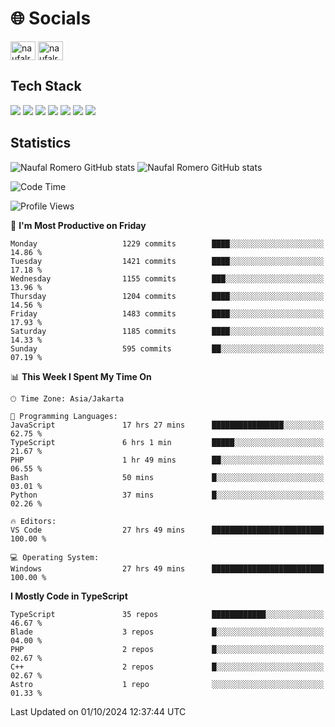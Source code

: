 <h1 align="">🌐 Socials</h1>
<p align="left">
<a href="https://linkedin.com/in/naufal-romero-putra-pratama-9ab816177/" target="blank"><img align="center" src="https://raw.githubusercontent.com/rahuldkjain/github-profile-readme-generator/master/src/images/icons/Social/linked-in-alt.svg" alt="naufalromero" height="30" width="40" /></a>
<a href="https://instagram.com/naufalromero" target="blank"><img align="center" src="https://raw.githubusercontent.com/rahuldkjain/github-profile-readme-generator/master/src/images/icons/Social/instagram.svg" alt="naufalromero" height="30" width="40" /></a>
</p>


<h2 align="">Tech Stack</h2>
<div align="">
  <img src="https://img.shields.io/badge/next.js-000000?style=for-the-badge&logo=nextdotjs&logoColor=white"/>
 <img src="https://img.shields.io/badge/typescript-%23007ACC.svg?style=for-the-badge&logo=typescript&logoColor=white"/>
 <img src="https://img.shields.io/badge/react-%2320232a.svg?style=for-the-badge&logo=react&logoColor=%2361DAFB"/>
 <img src="https://img.shields.io/badge/tailwindcss-%2338B2AC.svg?style=for-the-badge&logo=tailwind-css&logoColor=white"/>
 <img src="https://img.shields.io/badge/Prisma-3982CE?style=for-the-badge&logo=Prisma&logoColor=white"/>
 <img src="https://img.shields.io/badge/javascript-%23323330.svg?style=for-the-badge&logo=javascript&logoColor=%23F7DF1E"/>
 <img src="https://img.shields.io/badge/java-%23ED8B00.svg?style=for-the-badge&logo=openjdk&logoColor=white"/>
</div>


<h2 align="">Statistics</h2>
<div align="">
<img src="https://github-readme-stats-xi-nine-74.vercel.app/api?username=romves&show_icons=true&theme=tokyonight&include_all_commits=true&count_private=true" alt="Naufal Romero GitHub stats"/>
<img src="https://github-readme-stats-xi-nine-74.vercel.app/api/top-langs/?username=romves&theme=tokyonight&hide_border=false&include_all_commits=true&count_private=true&layout=compact" alt="Naufal Romero GitHub stats"/>
</div>

<!--START_SECTION:waka-->
![Code Time](http://img.shields.io/badge/Code%20Time-1%2C618%20hrs%2019%20mins-blue)

![Profile Views](http://img.shields.io/badge/Profile%20Views-0-blue)

📅 **I'm Most Productive on Friday** 

```text
Monday                   1229 commits        ████░░░░░░░░░░░░░░░░░░░░░   14.86 % 
Tuesday                  1421 commits        ████░░░░░░░░░░░░░░░░░░░░░   17.18 % 
Wednesday                1155 commits        ███░░░░░░░░░░░░░░░░░░░░░░   13.96 % 
Thursday                 1204 commits        ████░░░░░░░░░░░░░░░░░░░░░   14.56 % 
Friday                   1483 commits        ████░░░░░░░░░░░░░░░░░░░░░   17.93 % 
Saturday                 1185 commits        ████░░░░░░░░░░░░░░░░░░░░░   14.33 % 
Sunday                   595 commits         ██░░░░░░░░░░░░░░░░░░░░░░░   07.19 % 
```


📊 **This Week I Spent My Time On** 

```text
🕑︎ Time Zone: Asia/Jakarta

💬 Programming Languages: 
JavaScript               17 hrs 27 mins      ████████████████░░░░░░░░░   62.75 % 
TypeScript               6 hrs 1 min         █████░░░░░░░░░░░░░░░░░░░░   21.67 % 
PHP                      1 hr 49 mins        ██░░░░░░░░░░░░░░░░░░░░░░░   06.55 % 
Bash                     50 mins             █░░░░░░░░░░░░░░░░░░░░░░░░   03.01 % 
Python                   37 mins             █░░░░░░░░░░░░░░░░░░░░░░░░   02.26 % 

🔥 Editors: 
VS Code                  27 hrs 49 mins      █████████████████████████   100.00 % 

💻 Operating System: 
Windows                  27 hrs 49 mins      █████████████████████████   100.00 % 
```

**I Mostly Code in TypeScript** 

```text
TypeScript               35 repos            ████████████░░░░░░░░░░░░░   46.67 % 
Blade                    3 repos             █░░░░░░░░░░░░░░░░░░░░░░░░   04.00 % 
PHP                      2 repos             █░░░░░░░░░░░░░░░░░░░░░░░░   02.67 % 
C++                      2 repos             █░░░░░░░░░░░░░░░░░░░░░░░░   02.67 % 
Astro                    1 repo              ░░░░░░░░░░░░░░░░░░░░░░░░░   01.33 % 
```




 Last Updated on 01/10/2024 12:37:44 UTC
<!--END_SECTION:waka-->
